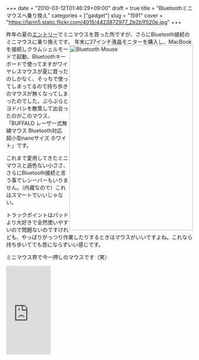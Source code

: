 +++
date = "2010-03-12T01:46:29+09:00"
draft = true
title = "Bluetoothミニマウスへ乗り換え"
categories = ["gadget"]
slug = "1591"
cover = "https://farm5.static.flickr.com/4015/4423872977_2b2b1f520e.jpg"
+++

昨年の夏の<a href="https://keruru.net/2009/08/07/mini%E3%83%9E%E3%82%A6%E3%82%B9%E8%B2%B7%E3%81%84%E3%81%BE%E3%81%97%E3%81%9F/">エントリー</a>でミニマウスを買った所ですが、さらにBluetooth接続のミニマウスに乗り換えです。
<a title="Bluetooth Mouse by けるる, on Flickr" href="https://www.flickr.com/photos/keruru/4423872977/"><img src="https://farm5.static.flickr.com/4015/4423872977_2b2b1f520e.jpg" alt="Bluetooth Mouse" width="333" height="500" align="right" /></a>
年末に27インチ液晶モニターを購入し、MacBookを接続しクラムシェルモードで起動、Bluetoothキーボードで使ってますがワイヤレスマウスが夏に買ったのしかなく、そっちで使ってしまってるので持ち歩きのマウスが無くなってしまったのでした。ぶらぶらとヨドバシを散策して出会ったのがこのマウス、「BUFFALO レーザー式無線マウス Bluetooth対応 超小型nanoサイズ ホワイト」です。

これまで愛用してきたミニマウスと遜色ない小ささ、さらにBluetooth接続と言う事でレシーバーもいりません。（内蔵なので）これはスマートでいいじゃない。

トラックポイントはパッドより大好きで全然使いやすいので問題ないのですけれども、やっぱりがっつり作業したりするときはマウスがいいですよね。これなら持ち歩いてても苦にならずいい感じです。

ミニマウス界で今一押しのマウスです（笑）

<iframe src="http://rcm-jp.amazon.co.jp/e/cm?t=kerurudigit-22&o=9&p=8&l=as1&asins=B002W8QNCW&fc1=000000&IS2=1&lt1=_blank&m=amazon&lc1=0000FF&bc1=000000&bg1=FFFFFF&f=ifr" style="width:120px;height:240px;" scrolling="no" marginwidth="0" marginheight="0" frameborder="0"></iframe>
